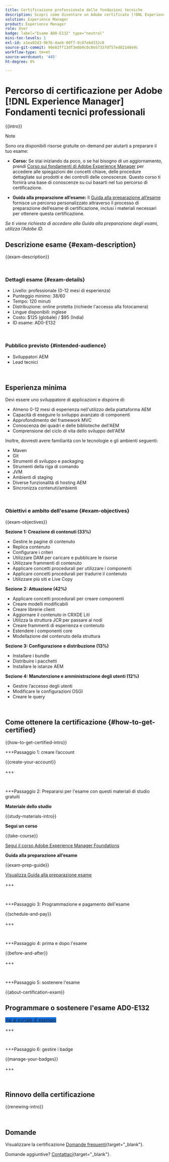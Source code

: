 ```yaml
---
title: Certificazione professionale delle fondazioni tecniche
description: Scopri come diventare un Adobe certificato [!DNL Experience Manager] Professionale.
solution: Experience Manager
product: Experience Manager
role: User
badge: label="Esame AD0-E132" type="neutral"
mini-toc-levels: 1
exl-id: a1ea92d3-9b7b-4aeb-80f7-0c07e6d332c0
source-git-commit: 96e82ff13df3e8b0c0c8e57337df57ed82148e9c
workflow-type: tm+mt
source-wordcount: '445'
ht-degree: 0%

---
```


# Percorso di certificazione per Adobe [!DNL Experience Manager] Fondamenti tecnici professionali

{{intro}}

>[!NOTE]
>
>Sono ora disponibili risorse gratuite on-demand per aiutarti a preparare il tuo esame:
>
>* **Corso:** Se stai iniziando da poco, o se hai bisogno di un aggiornamento, prendi [Corso sui fondamenti di Adobe Experience Manager](https://app.rockinfo.com/courses/240) per accedere alle spiegazioni dei concetti chiave, delle procedure dettagliate sui prodotti e dei controlli delle conoscenze. Questo corso ti fornirà una base di conoscenze su cui basarti nel tuo percorso di certificazione.
>
>* **Guida alla preparazione all’esame:**  Il [Guida alla preparazione all’esame](https://app.rockinfo.com/courses/124) fornisce un percorso personalizzato attraverso il processo di preparazione dell’esame di certificazione, inclusi i materiali necessari per ottenere questa certificazione.
>
>_Se ti viene richiesto di accedere alla Guida alla preparazione degli esami, utilizza l’Adobe ID._

## Descrizione esame {#exam-description}

{{exam-description}}

<br>

### Dettagli esame {#exam-details}

* Livello: professionale (0-12 mesi di esperienza)
* Punteggio minimo: 38/60
* Tempo: 120 minuti
* Distribuzione: online protetta (richiede l&#39;accesso alla fotocamera)
* Lingue disponibili: inglese
* Costo: $125 (globale) / $95 (India)
* ID esame: AD0-E132

<br>

### Pubblico previsto {#intended-audience}

* Sviluppatori AEM
* Lead tecnici

<br>

## Esperienza minima

Devi essere uno sviluppatore di applicazioni e disporre di:

* Almeno 0-12 mesi di esperienza nell&#39;utilizzo della piattaforma AEM
* Capacità di eseguire lo sviluppo avanzato di componenti
* Approfondimento del framework MVC
* Conoscenza dei quadri e delle biblioteche dell&#39;AEM
* Comprensione del ciclo di vita dello sviluppo dell&#39;AEM

Inoltre, dovresti avere familiarità con le tecnologie e gli ambienti seguenti:

* Maven
* Git
* Strumenti di sviluppo e packaging
* Strumenti della riga di comando
* JVM
* Ambienti di staging
* Diverse funzionalità di hosting AEM
* Sincronizza contenuti/ambienti

<br>

### Obiettivi e ambito dell&#39;esame {#exam-objectives}

{{exam-objectives}}

**Sezione 1: Creazione di contenuti (33%)**

* Gestire le pagine di contenuto
* Replica contenuto
* Configurare i criteri
* Utilizzare DAM per caricare e pubblicare le risorse
* Utilizzare frammenti di contenuto
* Applicare concetti procedurali per utilizzare i componenti
* Applicare concetti procedurali per tradurre il contenuto
* Utilizzare più siti e Live Copy

**Sezione 2: Attuazione (42%)**

* Applicare concetti procedurali per creare componenti
* Creare modelli modificabili
* Creare librerie client
* Aggiornare il contenuto in CRXDE Liti
* Utilizza la struttura JCR per passare ai nodi
* Creare frammenti di esperienza e contenuto
* Estendere i componenti core
* Modellazione del contenuto della struttura

**Sezione 3: Configurazione e distribuzione (13%)**

* Installare i bundle
* Distribuire i pacchetti
* Installare le istanze AEM

**Sezione 4: Manutenzione e amministrazione degli utenti (12%)**

* Gestire l’accesso degli utenti
* Modificare le configurazioni OSGI
* Creare le query

<br>

## Come ottenere la certificazione {#how-to-get-certified}

{{how-to-get-certified-intro}}

+++Passaggio 1: creare l’account

{{create-your-account}}

+++

<br>

+++Passaggio 2: Prepararsi per l&#39;esame con questi materiali di studio gratuiti

**Materiale dello studio**

{{study-materials-intro}}

**Segui un corso**

{{take-course}}

[Segui il corso Adobe Experience Manager Foundations](https://app.rockinfo.com/courses/240)

**Guida alla preparazione all’esame**

{{exam-prep-guide}}

[Visualizza Guida alla preparazione esame](https://app.rockinfo.com/courses/124)


+++

<br>

+++Passaggio 3: Programmazione e pagamento dell&#39;esame

{{schedule-and-pay}}

+++

<br>

+++Passaggio 4: prima e dopo l&#39;esame

{{before-and-after}}

+++

<br>

+++Passaggio 5: sostenere l&#39;esame

{{about-certification-exam}}

## Programmare o sostenere l&#39;esame AD0-E132

<a href="https://www.certmetrics.com/adobe/candidate/examity_sso.aspx?eid=AD0-E132" target="_blank" class="spectrum-Button spectrum-Button--fill spectrum-Button--accent spectrum-Button--sizeM is-margin-bottom-big-big at-element-click-tracking" style="background-color:#1473E6">

<span class="spectrum-Button-label has-no-wrap">
   Vai al portale di esempio
</span>
</a>

+++

<br>

+++Passaggio 6: gestire i badge

{{manage-your-badges}}

+++

<br>

## Rinnovo della certificazione

{{renewing-intro}}

<br>

## Domande

Visualizzare la certificazione [Domande frequenti](https://experienceleague.adobe.com/docs/certification/certification/faq.html){target="_blank"}.

Domande aggiuntive? [Contattaci](mailto:certif@adobe.com){target="_blank"}.


